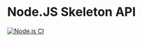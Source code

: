 # Node.JS Skeleton API

[![Node.js CI](https://github.com/nsulistiyawan/api-skeleton-node/actions/workflows/node.js.yml/badge.svg?branch=main)](https://github.com/nsulistiyawan/api-skeleton-node/actions/workflows/node.js.yml)
